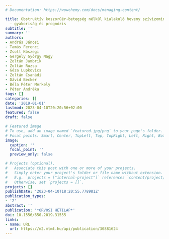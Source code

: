 ```yaml
---
# Documentation: https://wowchemy.com/docs/managing-content/

title: Obstruktív koszorúér-betegség nélkül kialakuló heveny szívizominfarktus (MINOCA)
  – gyakoriság és prognózis
subtitle: ''
summary: ''
authors:
- András Jánosi
- Tamás Ferenci
- Zsolt Kőszegi
- Gergely György Nagy
- Zoltán Jambrik
- Zoltán Ruzsa
- Géza Lupkovics
- Zoltán Csanádi
- Dávid Becker
- Béla Péter Merkely
- Péter Andréka
tags: []
categories: []
date: '2019-01-01'
lastmod: 2023-04-10T20:20:56+02:00
featured: false
draft: false

# Featured image
# To use, add an image named `featured.jpg/png` to your page's folder.
# Focal points: Smart, Center, TopLeft, Top, TopRight, Left, Right, BottomLeft, Bottom, BottomRight.
image:
  caption: ''
  focal_point: ''
  preview_only: false

# Projects (optional).
#   Associate this post with one or more of your projects.
#   Simply enter your project's folder or file name without extension.
#   E.g. `projects = ["internal-project"]` references `content/project/deep-learning/index.md`.
#   Otherwise, set `projects = []`.
projects: []
publishDate: '2023-04-10T18:20:55.778981Z'
publication_types:
- '2'
abstract: ''
publication: '*ORVOSI HETILAP*'
doi: 10.1556/650.2019.31555
links:
- name: URL
  url: https://m2.mtmt.hu/api/publication/30881624
---
```

